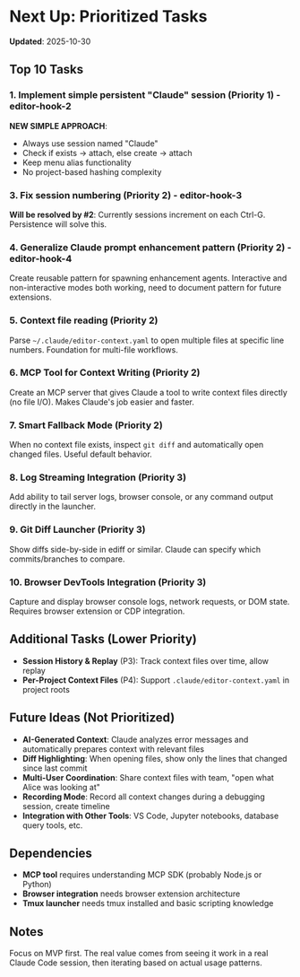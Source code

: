 # Next Up: Prioritized Tasks

**Updated**: 2025-10-30

## Top 10 Tasks

### 1. Implement simple persistent "Claude" session (Priority 1) - editor-hook-2
**NEW SIMPLE APPROACH**:
- Always use session named "Claude"
- Check if exists → attach, else create → attach
- Keep menu alias functionality
- No project-based hashing complexity

### 3. Fix session numbering (Priority 2) - editor-hook-3
**Will be resolved by #2**: Currently sessions increment on each Ctrl-G. Persistence will solve this.

### 4. Generalize Claude prompt enhancement pattern (Priority 2) - editor-hook-4
Create reusable pattern for spawning enhancement agents. Interactive and non-interactive modes both working, need to document pattern for future extensions.

### 5. Context file reading (Priority 2)
Parse `~/.claude/editor-context.yaml` to open multiple files at specific line numbers. Foundation for multi-file workflows.

### 6. MCP Tool for Context Writing (Priority 2)
Create an MCP server that gives Claude a tool to write context files directly (no file I/O). Makes Claude's job easier and faster.

### 7. Smart Fallback Mode (Priority 2)
When no context file exists, inspect `git diff` and automatically open changed files. Useful default behavior.

### 8. Log Streaming Integration (Priority 3)
Add ability to tail server logs, browser console, or any command output directly in the launcher.

### 9. Git Diff Launcher (Priority 3)
Show diffs side-by-side in ediff or similar. Claude can specify which commits/branches to compare.

### 10. Browser DevTools Integration (Priority 3)
Capture and display browser console logs, network requests, or DOM state. Requires browser extension or CDP integration.

## Additional Tasks (Lower Priority)

- **Session History & Replay** (P3): Track context files over time, allow replay
- **Per-Project Context Files** (P4): Support `.claude/editor-context.yaml` in project roots

## Future Ideas (Not Prioritized)

- **AI-Generated Context**: Claude analyzes error messages and automatically prepares context with relevant files
- **Diff Highlighting**: When opening files, show only the lines that changed since last commit
- **Multi-User Coordination**: Share context files with team, "open what Alice was looking at"
- **Recording Mode**: Record all context changes during a debugging session, create timeline
- **Integration with Other Tools**: VS Code, Jupyter notebooks, database query tools, etc.

## Dependencies

- **MCP tool** requires understanding MCP SDK (probably Node.js or Python)
- **Browser integration** needs browser extension architecture
- **Tmux launcher** needs tmux installed and basic scripting knowledge

## Notes

Focus on MVP first. The real value comes from seeing it work in a real Claude Code session, then iterating based on actual usage patterns.
